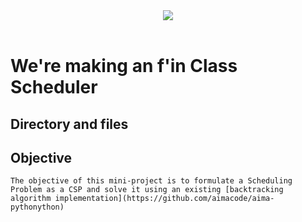 <div align="center">
  <a><img src="https://fenix.tecnico.ulisboa.pt/api/bennu-portal/configuration/logo"></a><br><br>
</div>


# We're making an f'in Class Scheduler

## Directory and files


## Objective 

    The objective of this mini-project is to formulate a Scheduling Problem as a CSP and solve it using an existing [backtracking algorithm implementation](https://github.com/aimacode/aima-pythonython)
